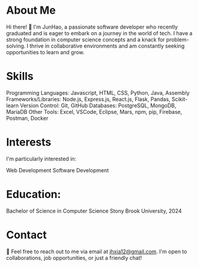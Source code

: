 # About Me
Hi there! 👋 I'm JunHao, a passionate software developer who recently graduated and is eager to embark on a journey in the world of tech. I have a strong foundation in computer science concepts and a knack for problem-solving. I thrive in collaborative environments and am constantly seeking opportunities to learn and grow.

# Skills
Programming Languages: Javascript, HTML, CSS, Python, Java, Assembly
Frameworks/Libraries: Node.js, Express.js, React.js, Flask, Pandas, Scikit-learn
Version Control: Git, GitHub
Databases:  PostgreSQL, MongoDB, MariaDB
Other Tools: Excel, VSCode, Eclipse, Mars, npm, pip, Firebase, Postman, Docker

# Interests
I'm particularly interested in:

Web Development
Software Development

# Education:
Bachelor of Science in Computer Science
Stony Brook University, 2024

# Contact
📧 Feel free to reach out to me via email at jhxia12@gmail.com. I'm open to collaborations, job opportunities, or just a friendly chat!

